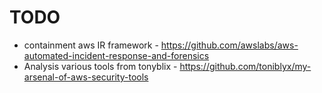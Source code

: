 # TODO
- containment aws IR framework - https://github.com/awslabs/aws-automated-incident-response-and-forensics
- Analysis various tools from tonyblix - https://github.com/toniblyx/my-arsenal-of-aws-security-tools
